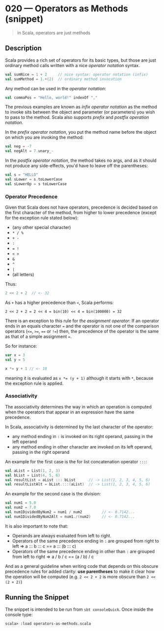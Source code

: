 # 020 &mdash; Operators as Methods (snippet)
> in Scala, operators are just methods

## Description
Scala provides a rich set of operators for its basic types, but those are just ordinary method calls written with a nice *operator notation* syntax.

```scala
val sumNice = 1 + 2     // nice syntax: operator notation (infix)
val sumMethod = 1.+(2)  // ordinary method invocation
```

Any method can be used in the *operator notation*:
```scala
val commaPos = "Hello, world!" indexOf ","
```

The previous examples are known as *infix operator notation* as the method to invoke sits between the object and parameter (or parameters) you wish to pass to the method. 
Scala also supports *prefix* and *postfix operation notation*.

In the *prefix operator notation*, you put the method name before the object on which you are invoking the method:
```scala
val neg = -7
val negAlt = 7.unary_-
```

In the *postfix operator notation*, the method takes no args, and as it should not produce any side-effects, you'd have to leave off the parentheses:
```scala
val s = "HELLO"
val sLower = s.toLowerCase
val sLowerOp = s toLowerCase
```

### Operator Precedence
Given that Scala does not have operators, precedence is decided based on the first character of the method, from higher to lower precedence (except for the exception rule stated below):
+ (any other special character)
+ `* / %`
+ `+ -`
+ `:`
+ `= !`
+ `< >`
+ `&`
+ `^`
+ `|`
+ (all letters) 

Thus:
```scala
2 << 2 + 2  // <- 32
```
As `+` has a higher precedence than `<`, Scala performs:
```
2 << 2 + 2 = 2 << 4 = bin(10) << 4 = bin(100000) = 32
```

There is an exception to this rule for *the assignment operator*: If an operator ends in an equals character `=` and the operator is not one of the comparison operators (`<=`, `>=`, `==` or `!=`) then, the precedence of the operator is the same as that of a simple assignment `=`.

So for instance:
```scala
var x = 3
val y = 5

x *= y + 1 // <- 18
```

meaning it is evaluated as `x *= (y + 1)` although it starts with `*`, because the exception rule is applied.

### Associativity
The associativity determines the way in which an operation is computed when the operators that appear in an expression have the same precedence.

In Scala, associativity is determined by the last character of the operator:
+ any method ending in `:` is invoked on its right operand, passing in the left operand
+ any method ending in other character are invoked on its left operand, passing in the right operand

An example for the first case is the for list concatenation operator `:::`:
```scala
val aList = List(1, 2, 3)
val bList = List(4, 5, 6)
val resultList = aList ::: bList      // -> List(1, 2, 3, 4, 5, 6)
val resultListAlt = bList.:::(aList)  // -> List(1, 2, 3, 4, 5, 6)
```

An example for the second case is the division:
```scala
val num1 = 5.0
val num2 = 7.0
val num1DividedByNum2 = num1 / num2         // <- 0.7142...
val num1DividedByNum2Alt = num1./(num2)     // <- 0.7142...
```

It is also important to note that:
+ Operands are always evaluated from left to right.
+ Operators of the same precedence ending in `:` are grouped from right to left => a ::: b ::: c == a ::: (b ::: c)
+ Operators of the same precedence ending in other than `:` are grouped from left to right => a / b / c == (a / b) / c

And as a general guideline when writing code that depends on this obscure precedence rules for added clarity: **use parentheses** to make it clear how the operation will be computed (e.g. `2 << 2 + 2` is more obscure than `2 << (2 + 2)`)

## Running the Snippet
The snippet is intended to be run from `sbt consoleQuick`. Once inside the console type:
```
scala> :load operators-as-methods.scala
```